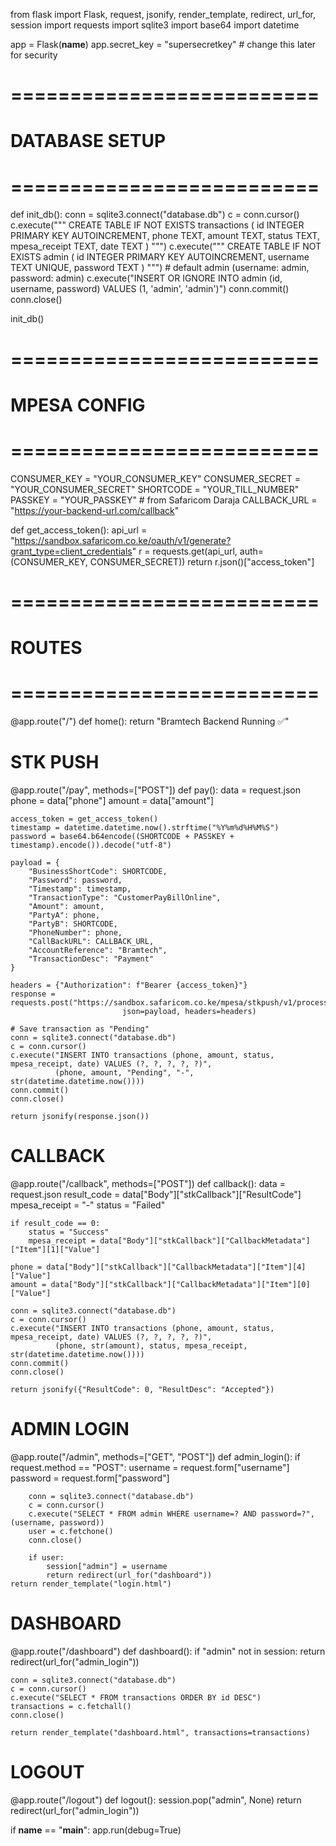 from flask import Flask, request, jsonify, render_template, redirect, url_for, session
import requests
import sqlite3
import base64
import datetime

app = Flask(__name__)
app.secret_key = "supersecretkey"  # change this later for security

# ==========================
# DATABASE SETUP
# ==========================
def init_db():
    conn = sqlite3.connect("database.db")
    c = conn.cursor()
    c.execute("""
        CREATE TABLE IF NOT EXISTS transactions (
            id INTEGER PRIMARY KEY AUTOINCREMENT,
            phone TEXT,
            amount TEXT,
            status TEXT,
            mpesa_receipt TEXT,
            date TEXT
        )
    """)
    c.execute("""
        CREATE TABLE IF NOT EXISTS admin (
            id INTEGER PRIMARY KEY AUTOINCREMENT,
            username TEXT UNIQUE,
            password TEXT
        )
    """)
    # default admin (username: admin, password: admin)
    c.execute("INSERT OR IGNORE INTO admin (id, username, password) VALUES (1, 'admin', 'admin')")
    conn.commit()
    conn.close()

init_db()

# ==========================
# MPESA CONFIG
# ==========================
CONSUMER_KEY = "YOUR_CONSUMER_KEY"
CONSUMER_SECRET = "YOUR_CONSUMER_SECRET"
SHORTCODE = "YOUR_TILL_NUMBER"
PASSKEY = "YOUR_PASSKEY"   # from Safaricom Daraja
CALLBACK_URL = "https://your-backend-url.com/callback"

def get_access_token():
    api_url = "https://sandbox.safaricom.co.ke/oauth/v1/generate?grant_type=client_credentials"
    r = requests.get(api_url, auth=(CONSUMER_KEY, CONSUMER_SECRET))
    return r.json()["access_token"]

# ==========================
# ROUTES
# ==========================
@app.route("/")
def home():
    return "Bramtech Backend Running ✅"

# STK PUSH
@app.route("/pay", methods=["POST"])
def pay():
    data = request.json
    phone = data["phone"]
    amount = data["amount"]

    access_token = get_access_token()
    timestamp = datetime.datetime.now().strftime("%Y%m%d%H%M%S")
    password = base64.b64encode((SHORTCODE + PASSKEY + timestamp).encode()).decode("utf-8")

    payload = {
        "BusinessShortCode": SHORTCODE,
        "Password": password,
        "Timestamp": timestamp,
        "TransactionType": "CustomerPayBillOnline",
        "Amount": amount,
        "PartyA": phone,
        "PartyB": SHORTCODE,
        "PhoneNumber": phone,
        "CallBackURL": CALLBACK_URL,
        "AccountReference": "Bramtech",
        "TransactionDesc": "Payment"
    }

    headers = {"Authorization": f"Bearer {access_token}"}
    response = requests.post("https://sandbox.safaricom.co.ke/mpesa/stkpush/v1/processrequest",
                             json=payload, headers=headers)

    # Save transaction as "Pending"
    conn = sqlite3.connect("database.db")
    c = conn.cursor()
    c.execute("INSERT INTO transactions (phone, amount, status, mpesa_receipt, date) VALUES (?, ?, ?, ?, ?)",
              (phone, amount, "Pending", "-", str(datetime.datetime.now())))
    conn.commit()
    conn.close()

    return jsonify(response.json())

# CALLBACK
@app.route("/callback", methods=["POST"])
def callback():
    data = request.json
    result_code = data["Body"]["stkCallback"]["ResultCode"]
    mpesa_receipt = "-"
    status = "Failed"

    if result_code == 0:
        status = "Success"
        mpesa_receipt = data["Body"]["stkCallback"]["CallbackMetadata"]["Item"][1]["Value"]

    phone = data["Body"]["stkCallback"]["CallbackMetadata"]["Item"][4]["Value"]
    amount = data["Body"]["stkCallback"]["CallbackMetadata"]["Item"][0]["Value"]

    conn = sqlite3.connect("database.db")
    c = conn.cursor()
    c.execute("INSERT INTO transactions (phone, amount, status, mpesa_receipt, date) VALUES (?, ?, ?, ?, ?)",
              (phone, str(amount), status, mpesa_receipt, str(datetime.datetime.now())))
    conn.commit()
    conn.close()

    return jsonify({"ResultCode": 0, "ResultDesc": "Accepted"})

# ADMIN LOGIN
@app.route("/admin", methods=["GET", "POST"])
def admin_login():
    if request.method == "POST":
        username = request.form["username"]
        password = request.form["password"]

        conn = sqlite3.connect("database.db")
        c = conn.cursor()
        c.execute("SELECT * FROM admin WHERE username=? AND password=?", (username, password))
        user = c.fetchone()
        conn.close()

        if user:
            session["admin"] = username
            return redirect(url_for("dashboard"))
    return render_template("login.html")

# DASHBOARD
@app.route("/dashboard")
def dashboard():
    if "admin" not in session:
        return redirect(url_for("admin_login"))

    conn = sqlite3.connect("database.db")
    c = conn.cursor()
    c.execute("SELECT * FROM transactions ORDER BY id DESC")
    transactions = c.fetchall()
    conn.close()

    return render_template("dashboard.html", transactions=transactions)

# LOGOUT
@app.route("/logout")
def logout():
    session.pop("admin", None)
    return redirect(url_for("admin_login"))

if __name__ == "__main__":
    app.run(debug=True)